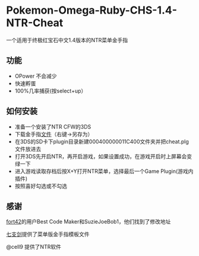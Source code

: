 # Pokemon-Omega-Ruby-CHS-1.4-NTR-Cheat
一个适用于终极红宝石中文1.4版本的NTR菜单金手指
## 功能
* OPower 不会减少
* 快速孵蛋
* 100%几率捕获(按select+up）

## 如何安装
* 准备一个安装了NTR CFW的3DS
* 下载金手指[文件](https://github.com/easyworld/Pokemon-Omega-Ruby-CHS-1.4-NTR-Cheat/blob/master/cheat.plg?raw=true)（右键->另存为）
* 在3DS的SD卡下plugin目录新建000400000011C400文件夹并把cheat.plg文件放进去
* 打开3DS先开启NTR，再开启游戏，如果设置成功，在游戏开启时上屏幕会变绿一下
* 进入游戏读取存档后按X+Y打开NTR菜单，选择最后一个Game Plugin(游戏内插件)
* 按照喜好勾选或不勾选

## 感谢

[fort42](http://www.fort42.com/)的用户Best Code Maker和SuzieJoeBob1，他们找到了修改地址

[七支剑](http://www.speedfly.cn/8794.html)提供了菜单版金手指模板文件

@cell9 提供了NTR软件
